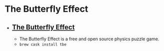 # The Butterfly Effect
- [The Butterfly Effect](http://the-butterfly-effect.org/)
  - 
  - The Butterfly Effect is a free and open source physics puzzle game.
  - `brew cask install tbe`
